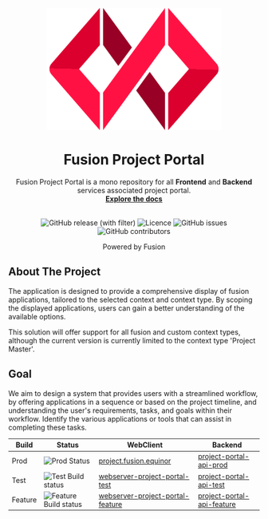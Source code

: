 <!-- PROJECT LOGO -->
<br />
<div align="center">
  <a href="https://github.com/othneildrew/Best-README-Template">
   <img src=".assets/fusion.png" width="350">
  </a>

  <h1 align="center">Fusion Project Portal</h1>

  <p align="center">
     Fusion Project Portal is a mono repository for all <b>Frontend</b> and <b>Backend</b> services associated project portal.
    <br />
    <a href="https://equinor.github.io/fusion-project-portal-internal/"><strong>Explore the docs</strong></a>
    <br />
    <br />
  </p>
     <img
          alt="GitHub release (with filter)"
          src="https://img.shields.io/github/v/release/equinor/fusion-project-portal"
        ></img>
     <img
          alt="Licence"
          src="https://img.shields.io/github/license/equinor/fusion-project-portal"
        ></img>
        <img alt="GitHub issues" src="https://img.shields.io/github/issues/equinor/fusion-project-portal">
        <img alt="GitHub contributors" src="https://img.shields.io/github/contributors/equinor/fusion-project-portal">
<p>
Powered by Fusion</p>

</div>

## About The Project
The application is designed to provide a comprehensive display of fusion applications, tailored to the selected context and context type. By scoping the displayed applications, users can gain a better understanding of the available options.

This solution will offer support for all fusion and custom context types, although the current version is currently limited to the context type 'Project Master'.

## Goal
We aim to design a system that provides users with a streamlined workflow, by offering applications in a sequence or based on the project timeline, and understanding the user's requirements, tasks, and goals within their workflow. Identify the various applications or tools that can assist in completing these tasks.


| Build  | Status | WebClient | Backend |
| - | - | - | - |
| Prod | ![Prod Status](https://api.radix.equinor.com/api/v1/applications/fusion-project-portal/environments/prod/buildstatus?pipeline=promote) | [project.fusion.equinor](https://project.fusion.equinor.com)|[project-portal-api-prod](https://backend-fusion-project-portal-prod.radix.equinor.com/swagger/index.html)
| Test | ![Test Build status](https://api.radix.equinor.com/api/v1/applications/fusion-project-portal/environments/test/buildstatus) |[webserver-project-portal-test](https://webserver-fusion-project-portal-test.radix.equinor.com/)|[project-portal-api-test](https://backend-fusion-project-portal-test.radix.equinor.com/swagger/index.html)
| Feature | ![Feature Build status](https://api.radix.equinor.com/api/v1/applications/fusion-project-portal/environments/feature/buildstatus) |[webserver-project-portal-feature](https://webserver-fusion-project-portal-feature.radix.equinor.com/)| [project-portal-api-feature](https://backend-fusion-project-portal-feature.radix.equinor.com/swagger/index.html)


